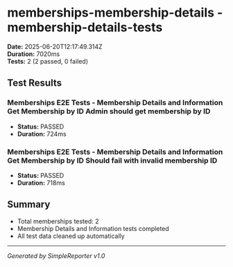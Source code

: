 # memberships-membership-details - membership-details-tests

**Date:** 2025-06-20T12:17:49.314Z  
**Duration:** 7020ms  
**Tests:** 2 (2 passed, 0 failed)

## Test Results


### Memberships E2E Tests - Membership Details and Information Get Membership by ID Admin should get membership by ID
- **Status:** PASSED
- **Duration:** 724ms



### Memberships E2E Tests - Membership Details and Information Get Membership by ID Should fail with invalid membership ID
- **Status:** PASSED
- **Duration:** 718ms



## Summary

- Total memberships tested: 2
- Membership Details and Information tests completed
- All test data cleaned up automatically

---
*Generated by SimpleReporter v1.0*

